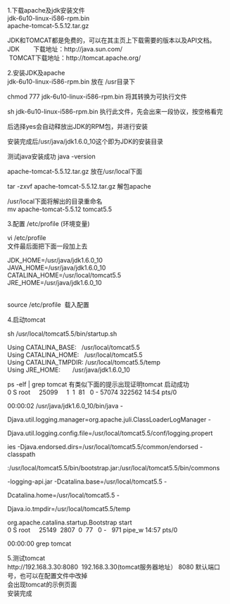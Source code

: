 <p>
	1.下载apache及jdk安装文件<br />
jdk-6u10-linux-i586-rpm.bin<br />
apache-tomcat-5.5.12.tar.gz
</p>
<p>
	JDK和TOMCAT都是免费的，可以在其主页上下载需要的版本以及API文档。<br />
JDK&nbsp;&nbsp;&nbsp;&nbsp;&nbsp;&nbsp;&nbsp; 下载地址：http://java.sun.com/<br />
&nbsp;TOMCAT下载地址：http://tomcat.apache.org/&nbsp;&nbsp;&nbsp;
</p>
<p>
	2.安装JDK及apache<br />
jdk-6u10-linux-i586-rpm.bin 放在 /usr目录下
</p>
<p>
	chmod 777 jdk-6u10-linux-i586-rpm.bin 将其转换为可执行文件
</p>
<p>
	sh jdk-6u10-linux-i586-rpm.bin 执行此文件，先会出来一段协议，按空格看完
</p>
<p>
	后选择yes会自动释放出JDK的RPM包，并进行安装
</p>
<p>
	安装完成后/usr/java/jdk1.6.0_10这个即为JDK的安装目录
</p>
<p>
	测试java安装成功 java -version
</p>
<p>
	apache-tomcat-5.5.12.tar.gz 放在/usr/local下面
</p>
<p>
	tar -zxvf apache-tomcat-5.5.12.tar.gz 解包apache
</p>
<p>
	/usr/local下面将解出的目录重命名<br />
mv apache-tomcat-5.5.12 tomcat5.5
</p>
<p>
	3.配置 /etc/profile (环境变量)
</p>
<p>
	vi /etc/profile<br />
文件最后面把下面一段加上去
</p>
<p>
	JDK_HOME=/usr/java/jdk1.6.0_10<br />
JAVA_HOME=/usr/java/jdk1.6.0_10<br />
CATALINA_HOME=/usr/local/tomcat5.5<br />
JRE_HOME=/usr/java/jdk1.6.0_10
</p>
<p>
	<br />
source /etc/profile&nbsp; 载入配置
</p>
<p>
	4.启动tomcat
</p>
<p>
	sh /usr/local/tomcat5.5/bin/startup.sh
</p>
<p>
	Using CATALINA_BASE:&nbsp;&nbsp; /usr/local/tomcat5.5<br />
Using CATALINA_HOME:&nbsp;&nbsp; /usr/local/tomcat5.5<br />
Using CATALINA_TMPDIR: /usr/local/tomcat5.5/temp<br />
Using JRE_HOME:&nbsp;&nbsp;&nbsp;&nbsp;&nbsp;&nbsp; /usr/java/jdk1.6.0_10
</p>
<p>
	ps -elf | grep tomcat 有类似下面的提示出现证明tomcat 启动成功<br />
0 S root&nbsp;&nbsp;&nbsp;&nbsp; 25099&nbsp;&nbsp;&nbsp;&nbsp; 1&nbsp; 1&nbsp; 81&nbsp;&nbsp; 0 - 57074 322562 14:54 pts/0&nbsp;&nbsp;&nbsp;
</p>
<p>
	00:00:02 /usr/java/jdk1.6.0_10/bin/java -
</p>
<p>
	Djava.util.logging.manager=org.apache.juli.ClassLoaderLogManager -
</p>
<p>
	Djava.util.logging.config.file=/usr/local/tomcat5.5/conf/logging.propert
</p>
<p>
	ies -Djava.endorsed.dirs=/usr/local/tomcat5.5/common/endorsed -classpath
</p>
<p>
	:/usr/local/tomcat5.5/bin/bootstrap.jar:/usr/local/tomcat5.5/bin/commons
</p>
<p>
	-logging-api.jar -Dcatalina.base=/usr/local/tomcat5.5 -
</p>
<p>
	Dcatalina.home=/usr/local/tomcat5.5 -
</p>
<p>
	Djava.io.tmpdir=/usr/local/tomcat5.5/temp
</p>
<p>
	org.apache.catalina.startup.Bootstrap start<br />
0 S root&nbsp;&nbsp;&nbsp;&nbsp; 25149&nbsp; 2807&nbsp; 0&nbsp; 77&nbsp;&nbsp; 0 -&nbsp;&nbsp; 971 pipe_w 14:57 pts/0&nbsp;&nbsp;&nbsp;
</p>
<p>
	00:00:00 grep tomcat
</p>
<p>
	5.测试tomcat<br />
http://192.168.3.30:8080&nbsp; 192.168.3.30(tomcat服务器地址） 8080 默认端口号，也可以在配置文件中改掉<br />
会出现tomcat的示例页面<br />
安装完成
</p>